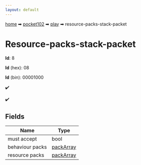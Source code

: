 ```yaml
---
layout: default
---
```


[home](/) ➡ [pocket102](/protocol/pocket102) ➡ [play](/protocol/pocket102/play) ➡ resource-packs-stack-packet

# Resource-packs-stack-packet

**Id**: 8

**Id** (hex): 08

**Id** (bin): 00001000

✔️

✔️

## Fields

Name | Type
---|---
must accept | bool
behaviour packs | [packArray](/protocol/pocket102/arrays)
resource packs | [packArray](/protocol/pocket102/arrays)

